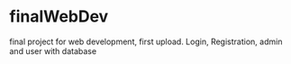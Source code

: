 # finalWebDev
final project for web development, first upload. Login, Registration, admin and user with database
